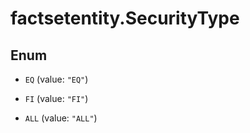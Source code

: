# factsetentity.SecurityType

## Enum


* `EQ` (value: `"EQ"`)

* `FI` (value: `"FI"`)

* `ALL` (value: `"ALL"`)


